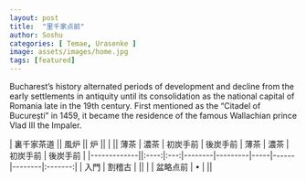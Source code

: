 ```yaml
---
layout: post
title:  "里千家点前"
author: Soshu
categories: [ Temae, Urasenke ]
image: assets/images/home.jpg
tags: [featured]
---
```


Bucharest’s history alternated periods of development and decline from the early settlements in antiquity until its consolidation as the national capital of Romania late in the 19th century. First mentioned as the “Citadel of București” in 1459, it became the residence of the famous Wallachian prince Vlad III the Impaler.

| 裏千家茶道    || 風炉                         || 炉                            ||
|             || 薄茶 | 濃茶 | 初炭手前 | 後炭手前 | 薄茶 | 濃茶 | 初炭手前 | 後炭手前 |
|-------------||:----:|:---:|--------|---------|-----|------|--------|:-------:|
| 入門 | 割稽古 |                                                               ||
|     | 盆略点前 | •   |                                                        ||

